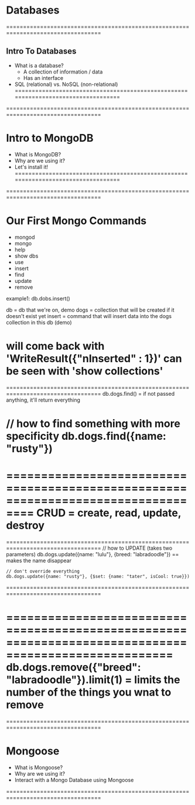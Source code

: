 # Databases

==================================================================================
## Intro To Databases

* What is a database?
    * A collection of information / data
    * Has an interface
* SQL (relational) vs. NoSQL (non-relational)
==================================================================================


==================================================================================
# Intro to MongoDB

* What is MongoDB?
* Why are we using it?
* Let's install it!
==================================================================================


==================================================================================
# Our First Mongo Commands

* mongod
* mongo
* help
* show dbs
* use
* insert
* find
* update
* remove

example1:
db.dobs.insert()

db = db that we're on, demo
dogs = collection that will be created if it doesn't exist yet
insert = command that will insert data into the dogs collection in this db (demo)

will come back with 'WriteResult({"nInserted" : 1})'
can be seen with 'show collections'
==================================================================================


==================================================================================
db.dogs.find() = if not passed anything, it'll return everything

// how to find something with more specificity
db.dogs.find({name: "rusty"})
==================================================================================


==================================================================================
CRUD = create, read, update, destroy
==================================================================================


==================================================================================
// how to UPDATE (takes two parameters)
db.dogs.update({name: "lulu"}, {breed: "labradoodle"}) == makes the name disappear

    // don't override everything
    db.dogs.update({name: "rusty"}, {$set: {name: "tater", isCool: true}})
==================================================================================

======================================================================================================
db.dogs.remove({"breed": "labradoodle"}).limit(1) = limits the number of the things you wnat to remove
======================================================================================================


==================================================================================
# Mongoose

* What is Mongoose?
* Why are we using it?
* Interact with a Mongo Database using Mongoose

==================================================================================

